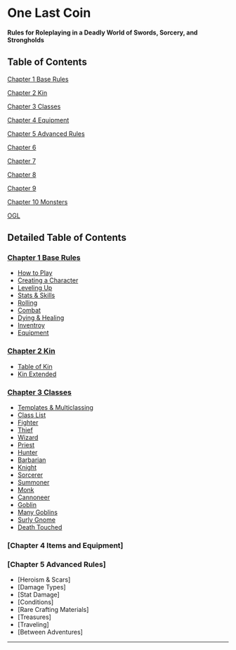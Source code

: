 # One Last Coin

**Rules for Roleplaying in a Deadly World of Swords, Sorcery, and Strongholds**


## Table of Contents

[Chapter 1 Base Rules](Chapter01.md#chapter-1-base-rules)

[Chapter 2 Kin](Chapter02.md#chapter-2-kin)

[Chapter 3 Classes](Chapter03.md#chapter-3-classes)

[Chapter 4 Equipment](Chapter04.md#chapter-4-equipment)

[Chapter 5 Advanced Rules](Chapter05.md#chapter-5-advanced-rules)

[Chapter 6 ](Chapter06.md#chapter-6-)

[Chapter 7 ](Chapter07.md#chapter-7-)

[Chapter 8 ](Chapter08.md#chapter-8-)

[Chapter 9 ](Chapter09.md#chapter-9-)

[Chapter 10 Monsters](Chapter10.md#chapter-10-monsters)

[OGL](OGL.md#open-game-license)


## Detailed Table of Contents

### [Chapter 1 Base Rules](Chapter01.md#chapter-1-base-rules)

- [How to Play](Chapter01.md#how-to-play)
- [Creating a Character](Chapter01.md#creating-a-character)
- [Leveling Up](Chapter01.md#leveling-up)
- [Stats & Skills](Chapter01.md#stats--skills)
- [Rolling](Chapter01.md#rolling)
- [Combat](Chapter01.md#comabt)
- [Dying & Healing](Chapter01.md#dying--healing)
- [Inventroy](Chapter01.md#inventroy)
- [Equipment](Chapter01.md#equipment)

### [Chapter 2 Kin](Chapter02.md#chapter-2-kin)

- [Table of Kin](Chapter02.md#table-of-kin)
- [Kin Extended](Chapter02.md#kin-extended)

### [Chapter 3 Classes](Chapter03.md#chapter-3-Classes)

- [Templates & Multiclassing](Chapter03.md#templates--multiclassing)
- [Class List](Chapter03.md#class-list)
- [Fighter](Chapter03.md#fighter)
- [Thief](Chapter03.md#thief)
- [Wizard](Chapter03.md#wizard)
- [Priest](Chapter03.md#priest)
- [Hunter](Chapter03.md#hunter)
- [Barbarian](Chapter03.md#barbarian)
- [Knight](Chapter03.md#knight)
- [Sorcerer](Chapter03.md#sorcerer)
- [Summoner](Chapter03.md#summoner)
- [Monk](Chapter03.md#monk--nun)
- [Cannoneer](Chapter03.md#cannoneer)
- [Goblin](Chapter03.md#goblin)
- [Many Goblins](Chapter03.md#many-goblins)
- [Surly Gnome](Chapter03.md#surly-gnome)
- [Death Touched](Chapter03.md#death-touched)

### [Chapter 4 Items and Equipment]

### [Chapter 5 Advanced Rules]

- [Heroism & Scars]
- [Damage Types]
- [Stat Damage]
- [Conditions]
- [Rare Crafting Materials]
- [Treasures]
- [Traveling]
- [Between Adventures]



* * *

